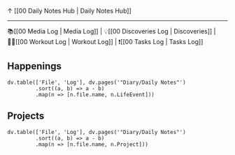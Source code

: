 ↑ [[00 Daily Notes Hub | Daily Notes Hub]] 

---

📚[[00 Media Log | Media Log]] |  💡[[00 Discoveries Log | Discoveries]] | 🏋️‍♂️[[00 Workout Log | Workout Log]] | ❗[[00 Tasks Log | Tasks Log]]


## Happenings


```dataviewjs
dv.table(['File', 'Log'], dv.pages('"Diary/Daily Notes"')
		 .sort((a, b) => a - b)
		 .map(n => [n.file.name, n.LifeEvent]))
```

## Projects


```dataviewjs
dv.table(['File', 'Log'], dv.pages('"Diary/Daily Notes"')
		 .sort((a, b) => a - b)
		 .map(n => [n.file.name, n.Project]))
```